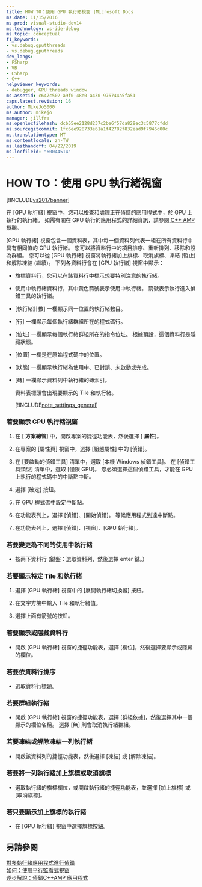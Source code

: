 ```yaml
---
title: HOW TO：使用 GPU 執行緒視窗 |Microsoft Docs
ms.date: 11/15/2016
ms.prod: visual-studio-dev14
ms.technology: vs-ide-debug
ms.topic: conceptual
f1_keywords:
- vs.debug.gputthreads
- vs.debug.gputhreads
dev_langs:
- FSharp
- VB
- CSharp
- C++
helpviewer_keywords:
- debugger, GPU threads window
ms.assetid: c647c502-a9f0-48e0-a430-976744a5fa51
caps.latest.revision: 16
author: MikeJo5000
ms.author: mikejo
manager: jillfra
ms.openlocfilehash: dcb55ee2128d237c2be6f57da828ec3c5877cfdd
ms.sourcegitcommit: 1fc6ee928733e61a1f42782f832ead9f7946d00c
ms.translationtype: MT
ms.contentlocale: zh-TW
ms.lasthandoff: 04/22/2019
ms.locfileid: "60044514"
---
```

# <a name="how-to-use-the-gpu-threads-window"></a>HOW TO：使用 GPU 執行緒視窗
[!INCLUDE[vs2017banner](../includes/vs2017banner.md)]

在 [GPU 執行緒] 視窗中，您可以檢查和處理正在偵錯的應用程式中，於 GPU 上執行的執行緒。 如需有關在 GPU 執行的應用程式的詳細資訊，請參閱[ C++ AMP 概觀](http://msdn.microsoft.com/library/9e593b06-6e3c-43e9-8bae-6d89efdd39fc)。  
  
 [GPU 執行緒] 視窗包含一個資料表，其中每一個資料列代表一組在所有資料行中具有相同值的 GPU 執行緒。 您可以將資料行中的項目排序、重新排列、移除和設為群組。 您可以從 [GPU 執行緒] 視窗將執行緒加上旗標、取消旗標、凍結 (暫止) 和解除凍結 (繼續)。 下列各資料行會在 [GPU 執行緒] 視窗中顯示：  
  
- 旗標資料行，您可以在該資料行中標示想要特別注意的執行緒。  
  
- 使用中執行緒資料行，其中黃色箭號表示使用中執行緒。 箭號表示執行進入偵錯工具的執行緒。  
  
- [執行緒計數] 一欄顯示同一位置的執行緒數目。  
  
- [行] 一欄顯示每個執行緒群組所在的程式碼行。  
  
- [位址] 一欄顯示每個執行緒群組所在的指令位址。 根據預設，這個資料行是隱藏狀態。  
  
- [位置] 一欄是在原始程式碼中的位置。  
  
- [狀態] 一欄顯示執行緒為使用中、已封鎖、未啟動或完成。  
  
- [磚] 一欄顯示資料列中執行緒的磚索引。  
  
  資料表標頭會出現要顯示的 Tile 和執行緒。  
  
  [!INCLUDE[note_settings_general](../includes/note-settings-general-md.md)]  
  
### <a name="to-display-the-gpu-threads-window"></a>若要顯示 GPU 執行緒視窗  
  
1. 在 [ **方案總管**] 中，開啟專案的捷徑功能表，然後選擇 [ **屬性**]。  
  
2. 在專案的 [屬性頁] 視窗中，選擇 [組態屬性] 中的 [偵錯]。  
  
3. 在 [要啟動的偵錯工具] 清單中，選取 [本機 Windows 偵錯工具]。 在 [偵錯工具類型] 清單中，選取 [僅限 GPU]。 您必須選擇這個偵錯工具，才能在 GPU 上執行的程式碼中的中斷點中斷。  
  
4. 選擇 [確定]  按鈕。  
  
5. 在 GPU 程式碼中設定中斷點。  
  
6. 在功能表列上，選擇 [偵錯]、[開始偵錯]。 等候應用程式到達中斷點。  
  
7. 在功能表列上，選擇 [偵錯]、[視窗]、[GPU 執行緒]。  
  
### <a name="to-change-to-a-different-active-thread"></a>若要變更為不同的使用中執行緒  
  
- 按兩下資料行  (鍵盤：選取資料列，然後選擇 enter 鍵。）  
  
### <a name="to-display-a-particular-tile-and-thread"></a>若要顯示特定 Tile 和執行緒  
  
1. 選擇 [GPU 執行緒] 視窗中的 [展開執行緒切換器] 按鈕。  
  
2. 在文字方塊中輸入 Tile 和執行緒值。  
  
3. 選擇上面有箭號的按鈕。  
  
### <a name="to-display-or-hide-a-column"></a>若要顯示或隱藏資料行  
  
- 開啟 [GPU 執行緒] 視窗的捷徑功能表，選擇 [欄位]，然後選擇要顯示或隱藏的欄位。  
  
### <a name="to-sort-by-a-column"></a>若要依資料行排序  
  
- 選取資料行標題。  
  
### <a name="to-group-threads"></a>若要群組執行緒  
  
- 開啟 [GPU 執行緒] 視窗的捷徑功能表，選擇 [群組依據]，然後選擇其中一個顯示的欄位名稱。 選擇 [無] 則會取消執行緒群組。  
  
### <a name="to-freeze-or-thaw-a-row-of-threads"></a>若要凍結或解除凍結一列執行緒  
  
- 開啟該資料列的捷徑功能表，然後選擇 [凍結] 或 [解除凍結]。  
  
### <a name="to-flag-or-unflag-a-row-of-threads"></a>若要將一列執行緒加上旗標或取消旗標  
  
- 選取執行緒的旗標欄位，或開啟執行緒的捷徑功能表，並選擇 [加上旗標] 或 [取消旗標]。  
  
### <a name="to-display-only-flagged-threads"></a>若只要顯示加上旗標的執行緒  
  
- 在 [GPU 執行緒] 視窗中選擇旗標按鈕。  
  
## <a name="see-also"></a>另請參閱  
 [對多執行緒應用程式進行偵錯](../debugger/debug-multithreaded-applications-in-visual-studio.md)   
 [如何：使用平行監看式視窗](../debugger/how-to-use-the-parallel-watch-window.md)   
 [逐步解說：偵錯C++AMP 應用程式](http://msdn.microsoft.com/library/40e92ecc-f6ba-411c-960c-b3047b854fb5)
